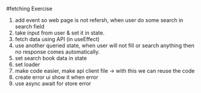 #fetching Exercise

1. add event so web page is not refersh, when user do some search in search field
2. take input from user & set it in state.
3. fetch data using API (in useEffect) 
4. use another queried state, when user will not fill or search anything then no response comes automatically.
5. set search book data in state 
6. set loader 
7. make code easier, make api client file -> with this we can reuse the code 
8. create error ui show it when error 
9. use async await for store error